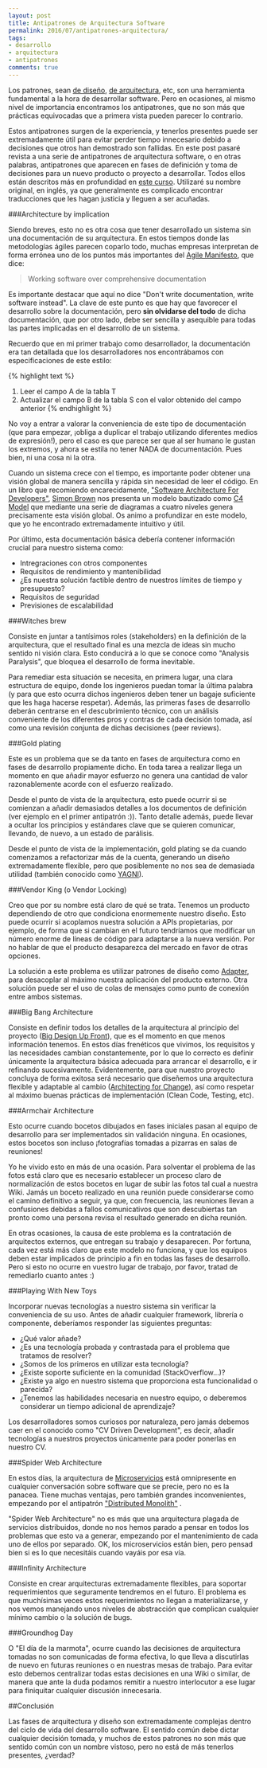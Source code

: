```yaml
---
layout: post
title: Antipatrones de Arquitectura Software
permalink: 2016/07/antipatrones-arquitectura/
tags:
- desarrollo
- arquitectura
- antipatrones
comments: true
---
```


Los patrones, sean [de diseño](https://es.wikipedia.org/wiki/Patr%C3%B3n_de_dise%C3%B1o), [de arquitectura](https://www.amazon.com/Pattern-Oriented-Software-Architecture-System-Patterns/dp/0471958697), etc, son una herramienta fundamental a la hora de desarrollar software. Pero en ocasiones, al mismo nivel de importancia encontramos los antipatrones, que no son más que prácticas equivocadas que a primera vista pueden parecer lo contrario.

Estos antipatrones surgen de la experiencia, y tenerlos presentes puede ser extremadamente útil para evitar perder tiempo innecesario debido a decisiones que otros han demostrado son fallidas. En este post pasaré revista a una serie de antipatrones de arquitectura software, o en otras palabras, antipatrones que aparecen en fases de definición y toma de decisiones para un nuevo producto o proyecto a desarrollar. Todos ellos están descritos más en profundidad en [este curso](http://shop.oreilly.com/product/110000195.do). Utilizaré su nombre original, en inglés, ya que generalmente es complicado encontrar traducciones que les hagan justicia y lleguen a ser acuñadas.

<!--break-->

###Architecture by implication

Siendo breves, esto no es otra cosa que tener desarrollado un sistema sin una documentación de su arquitectura. En estos tiempos donde las metodologías ágiles parecen coparlo todo, muchas empresas interpretan de forma errónea uno de los puntos más importantes del [Agile Manifesto](http://www.agilemanifesto.org/), que dice:

> Working software over comprehensive documentation

Es importante destacar que aquí no dice "Don't write documentation, write software instead". La clave de este punto es que hay que favorecer el desarrollo sobre la documentación, pero **sin olvidarse del todo** de dicha documentación, que por otro lado, debe ser sencilla y asequible para todas las partes implicadas en el desarrollo de un sistema.

Recuerdo que en mi primer trabajo como desarrollador, la documentación era tan detallada que los desarrolladores nos encontrábamos con especificaciones de este estilo:

{% highlight text %}
1. Leer el campo A de la tabla T
2. Actualizar el campo B de la tabla S con el valor obtenido del campo anterior
{% endhighlight %}

No voy a entrar a valorar la conveniencia de este tipo de documentación (que para empezar, ¡obliga a duplicar el trabajo utilizando diferentes medios de expresión!), pero el caso es que parece ser que al ser humano le gustan los extremos, y ahora se estila no tener NADA de documentación. Pues bien, ni una cosa ni la otra.

Cuando un sistema crece con el tiempo, es importante poder obtener una visión global de manera sencilla y rápida sin necesidad de leer el código. En un libro que recomiendo encarecidamente, ["Software Architecture For Developers"](https://leanpub.com/software-architecture-for-developers), [Simon Brown](https://twitter.com/simonbrown) nos presenta un modelo bautizado como [C4 Model](http://www.codingthearchitecture.com/2014/08/24/c4_model_poster.html) que mediante una serie de diagramas a cuatro niveles genera precisamente esta visión global. Os animo a profundizar en este modelo, que yo he encontrado extremadamente intuitivo y útil.

Por último, esta documentación básica debería contener información crucial para nuestro sistema como:

* Intregraciones con otros componentes
* Requisitos de rendimiento y mantenibilidad
* ¿Es nuestra solución factible dentro de nuestros límites de tiempo y presupuesto?
* Requisitos de seguridad
* Previsiones de escalabilidad

###Witches brew

Consiste en juntar a tantísimos roles (stakeholders) en la definición de la arquitectura, que el resultado final es una mezcla de ideas sin mucho sentido ni visión clara. Esto conducirá a lo que se conoce como "Analysis Paralysis", que bloquea el desarrollo de forma inevitable.

Para remediar esta situación se necesita, en primera lugar, una clara estructura de equipo, donde los ingenieros puedan tomar la última palabra (y para que esto ocurra dichos ingenieros deben tener un bagaje suficiente que les haga hacerse respetar). Además, las primeras fases de desarrollo deberán centrarse en el descubrimiento técnico, con un análisis conveniente de los diferentes pros y contras de cada decisión tomada, así como una revisión conjunta de dichas decisiones (peer reviews).

###Gold plating

Este es un problema que se da tanto en fases de arquitectura como en fases de desarrollo propiamente dicho. En toda tarea a realizar llega un momento en que añadir mayor esfuerzo no genera una cantidad de valor razonablemente acorde con el esfuerzo realizado.

Desde el punto de vista de la arquitectura, esto puede ocurrir si se comienzan a añadir demasiados detalles a los documentos de definición (ver ejemplo en el primer antipatrón :)). Tanto detalle además, puede llevar a ocultar los principios y estándares clave que se quieren comunicar, llevando, de nuevo, a un estado de parálisis.

Desde el punto de vista de la implementación, gold plating se da cuando comenzamos a refactorizar más de la cuenta, generando un diseño extremadamente flexible, pero que posiblemente no nos sea de demasiada utilidad (también conocido como [YAGNI](https://es.wikipedia.org/wiki/YAGNI)).

###Vendor King (o Vendor Locking)

Creo que por su nombre está claro de qué se trata. Tenemos un producto dependiendo de otro que condiciona enormemente nuestro diseño. Esto puede ocurrir si acoplamos nuestra solución a APIs propietarias, por ejemplo, de forma que si cambian en el futuro tendríamos que modificar un número enorme de líneas de código para adaptarse a la nueva versión. Por no hablar de que el producto desaparezca del mercado en favor de otras opciones.

La solución a este problema es utilizar patrones de diseño como [Adapter](https://es.wikipedia.org/wiki/Adapter_(patr%C3%B3n_de_dise%C3%B1o)), para desacoplar al máximo nuestra aplicación del producto externo. Otra solución puede ser el uso de colas de mensajes como punto de conexión entre ambos sistemas.

###Big Bang Architecture

Consiste en definir todos los detalles de la arquitectura al principio del proyecto ([Big Design Up Front](https://en.wikipedia.org/wiki/Big_Design_Up_Front)), que es el momento en que menos información tenemos. En estos días frenéticos que vivimos, los requisitos y las necesidades cambian constantemente, por lo que lo correcto es definir únicamente la arquitectura básica adecuada para arrancar el desarrollo, e ir refinando sucesivamente. Evidentemente, para que nuestro proyecto concluya de forma exitosa será necesario que diseñemos una arquitectura flexible y adaptable al cambio ([Architecting for Change](http://www.wmrichards.com/all-things-architecture/architecting-for-change.html)), así como respetar al máximo buenas prácticas de implementación (Clean Code, Testing, etc).

###Armchair Architecture

Esto ocurre cuando bocetos dibujados en fases iniciales pasan al equipo de desarrollo para ser implementados sin validación ninguna. En ocasiones, estos bocetos son incluso ¡fotografías tomadas a pizarras en salas de reuniones!

Yo he vivido esto en más de una ocasión. Para solventar el problema de las fotos está claro que es necesario establecer un proceso claro de normalización de estos bocetos en lugar de subir las fotos tal cual a nuestra Wiki. Jamás un boceto realizado en una reunión puede considerarse como el camino definitivo a seguir, ya que, con frecuencia, las reuniones llevan a confusiones debidas a fallos comunicativos que son descubiertas tan pronto como una persona revisa el resultado generado en dicha reunión.

En otras ocasiones, la causa de este problema es la contratación de arquitectos externos, que entregan su trabajo y desaparecen. Por fortuna, cada vez está más claro que este modelo no funciona, y que los equipos deben estar implicados de principio a fin en todas las fases de desarrollo. Pero si esto no ocurre en vuestro lugar de trabajo, por favor, tratad de remediarlo cuanto antes :)

###Playing With New Toys

Incorporar nuevas tecnologías a nuestro sistema sin verificar la conveniencia de su uso. Antes de añadir cualquier framework, librería o componente, deberíamos responder las siguientes preguntas:

* ¿Qué valor añade?
* ¿Es una tecnología probada y contrastada para el problema que tratamos de resolver?
* ¿Somos de los primeros en utilizar esta tecnología?
* ¿Existe soporte suficiente en la comunidad (StackOverflow...)?
* ¿Existe ya algo en nuestro sistema que proporciona esta funcionalidad o parecida?
* ¿Tenemos las habilidades necesaria en nuestro equipo, o deberemos considerar un tiempo adicional de aprendizaje?

Los desarrolladores somos curiosos por naturaleza, pero jamás debemos caer en el conocido como "CV Driven Development", es decir, añadir tecnologías a nuestros proyectos únicamente para poder ponerlas en nuestro CV.

###Spider Web Architecture

En estos días, la arquitectura de [Microservicios](http://www.javiergarzas.com/2015/06/microservicios.html) está omnipresente en cualquier conversación sobre software que se precie, pero no es la panacea. Tiene muchas ventajas, pero también grandes inconvenientes, empezando por el antipatrón ["Distributed Monolith"](https://www.infoq.com/news/2016/02/services-distributed-monolith) .

"Spider Web Architecture" no es más que una arquitectura plagada de servicios distribuidos, donde no nos hemos parado a pensar en todos los problemas que esto va a generar, empezando por el mantenimiento de cada uno de ellos por separado. OK, los microservicios están bien, pero pensad bien si es lo que necesitáis cuando vayáis por esa vía.

###Infinity Architecture

Consiste en crear arquitecturas extremadamente flexibles, para soportar requerimientos que seguramente tendremos en el futuro. El problema es que muchísimas veces estos requerimientos no llegan a materializarse, y nos vemos manejando unos niveles de abstracción que complican cualquier mínimo cambio o la solución de bugs.

###Groundhog Day

O "El día de la marmota", ocurre cuando las decisiones de arquitectura tomadas no son comunicadas de forma efectiva, lo que lleva a discutirlas de nuevo en futuras reuniones o en nuestras mesas de trabajo. Para evitar esto debemos centralizar todas estas decisiones en una Wiki o similar, de manera que ante la duda podamos remitir a nuestro interlocutor a ese lugar para finiquitar cualquier discusión innecesaria.

##Conclusión

Las fases de arquitectura y diseño son extremadamente complejas dentro del ciclo de vida del desarrollo software. El sentido común debe dictar cualquier decisión tomada, y muchos de estos patrones no son más que sentido común con un nombre vistoso, pero no está de más tenerlos presentes, ¿verdad?
